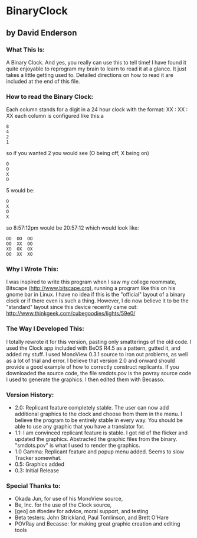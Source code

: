 
# BinaryClock

## by David Enderson

### What This Is:
A Binary Clock. And yes, you really can use this to tell time!  I have found it quite enjoyable to reprogram my brain to learn to read it at a glance.  It just takes a little getting used to.  Detailed directions on how to read it are included at the end of this file.

### How to read the Binary Clock:
Each column stands for a digit in a 24 hour clock with the format: XX : XX : XX
each column is configured like this:a
```
8
4
2
1
```

so if you wanted 2 you would see  (O being off, X being on)
```
O
O
X
O
```

5 would be:
```
O
X
O
X
```

so 8:57:12pm would be 20:57:12 which would look like:
```
OO	OO	OO
OO	XX	OO
XO	OX	OX
OO	XX	XO
```

### Why I Wrote This:
I was inspired to write this program when I saw my college roommate, Bitscape (http://www.bitscape.org), running a program like this on his gnome bar in Linux.  I have no idea if this is the "official" layout of a binary clock or if there even is such a thing.  However, I do now believe it to be the "standard" layout since this device recently came out: 
http://www.thinkgeek.com/cubegoodies/lights/59e0/

### The Way I Developed This:
I totally rewrote it for this version, pasting only smatterings of the old code.  I used the Clock app included with BeOS R4.5 as a pattern, gutted it, and added my stuff.  I used MonoView 0.3.1 source to iron out problems, as well as a lot of trial and error.  I believe that version 2.0 and onward should provide a good example of how to correctly construct replicants.  If you downloaded the source code, the file smdots.pov is the povray source code I used to generate the graphics.  I then edited them with Becasso.

### Version History:
* 2.0: Replicant feature completely stable.  The user can now add additional graphics to the clock and choose from them in the menu.  I believe the program to be entirely stable in every way.  You should be able to use any graphic that you have a translator for.
* 1.1: I am convinced replicant feature is stable.  I got rid of the flicker and updated the graphics.  Abstracted the graphic files from the binary.  "smdots.pov" is what I used to render the graphics.
* 1.0 Gamma: Replicant feature and popup menu added.  Seems to slow Tracker somewhat.
* 0.5: Graphics added
* 0.3: Initial Release

### Special Thanks to:
* Okada Jun, for use of his MonoView source,
* Be, Inc. for the use of the Clock source,
* [geo] on #bedev for advice, moral support, and testing
* Beta testers: John Strickland, Paul Tomlinson, and Brett O'Hare
* POVRay and Becasso: for making great graphic creation and editing tools

